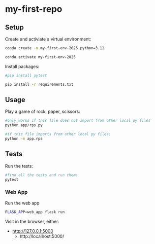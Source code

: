 # my-first-repo

## Setup

Create and activiate a virtual environment: 

```sh
conda create -n my-first-env-2025 python=3.11

conda activate my-first-env-2025
```

Install packages: 
```sh
#pip install pytest 

pip install -r requirements.txt
```


## Usage 

Play a game of rock, paper, scissors: 

``` sh 
#only works if this file does not import from other local py files 
python app/rps.py

#if this file imports from other local py files: 
python -m app.rps 
```

## Tests 

Run the tests: 

```sh
#find all the tests and run them: 
pytest
```

### Web App
Run the web app

```sh
FLASK_APP=web_app flask run
```

Visit in the browser, either:
+ http://127.0.0.1:5000
  + http://localhost:5000/


